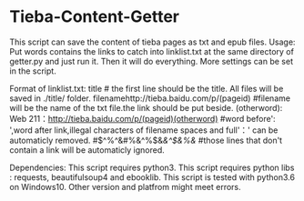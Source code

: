 # Tieba-Content-Getter
This script can save the content of tieba pages as txt and epub files.
Usage:
Put words contains the links to catch into linklist.txt at the same directory of getter.py and just run it. Then it will do everything. More settings can be set in the script.

Format of linklist.txt:
title  # the first line should be the title. All files will be saved in ./title/ folder.
filenamehttp://tieba.baidu.com/p/(pageid) #filename will be the name of the txt file.the link should be put beside.
(otherword): Web 211：http://tieba.baidu.com/p/(pageid)(otherword) #word before': ',word after link,illegal characters of filename spaces and full'：' can be automaticly removed.
#$^%^&#%&^%$&*&^$&%&*  #those lines that don't contain a link will be automaticly ignored.

Dependencies:
This script requires python3.
This script requires python libs : requests, beautifulsoup4 and ebooklib.
This script is tested with python3.6 on Windows10. Other version and platfrom might meet errors.
